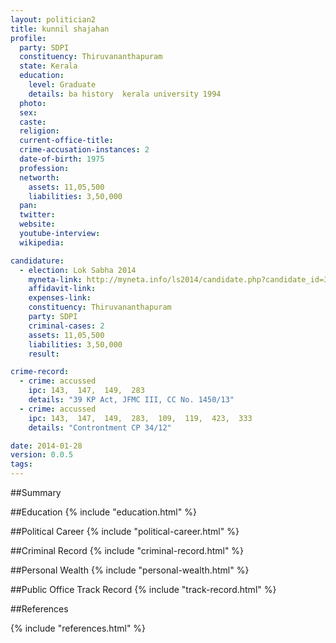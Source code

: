 ```yaml
---
layout: politician2
title: kunnil shajahan
profile: 
  party: SDPI
  constituency: Thiruvananthapuram
  state: Kerala
  education: 
    level: Graduate
    details: ba history  kerala university 1994
  photo: 
  sex: 
  caste: 
  religion: 
  current-office-title: 
  crime-accusation-instances: 2
  date-of-birth: 1975
  profession: 
  networth: 
    assets: 11,05,500
    liabilities: 3,50,000
  pan: 
  twitter: 
  website: 
  youtube-interview: 
  wikipedia: 

candidature: 
  - election: Lok Sabha 2014
    myneta-link: http://myneta.info/ls2014/candidate.php?candidate_id=351
    affidavit-link: 
    expenses-link: 
    constituency: Thiruvananthapuram 
    party: SDPI
    criminal-cases: 2
    assets: 11,05,500
    liabilities: 3,50,000
    result:  

crime-record: 
  - crime: accussed
    ipc: 143,  147,  149,  283
    details: "39 KP Act, JFMC III, CC No. 1450/13" 
  - crime: accussed
    ipc: 143,  147,  149,  283,  109,  119,  423,  333
    details: "Controntment CP 34/12" 

date: 2014-01-28
version: 0.0.5
tags: 
---
```

##Summary


##Education
{% include "education.html" %}


##Political Career
{% include "political-career.html" %}


##Criminal Record
{% include "criminal-record.html" %}


##Personal Wealth
{% include "personal-wealth.html" %}


##Public Office Track Record
{% include "track-record.html" %}


##References


{% include "references.html" %}